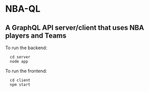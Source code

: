 # NBA-QL
## A GraphQL API server/client that uses NBA players and Teams
To run the backend: 
```
  cd server
  node app
```
To run the frontend:
```
  cd client
  npm start
```
